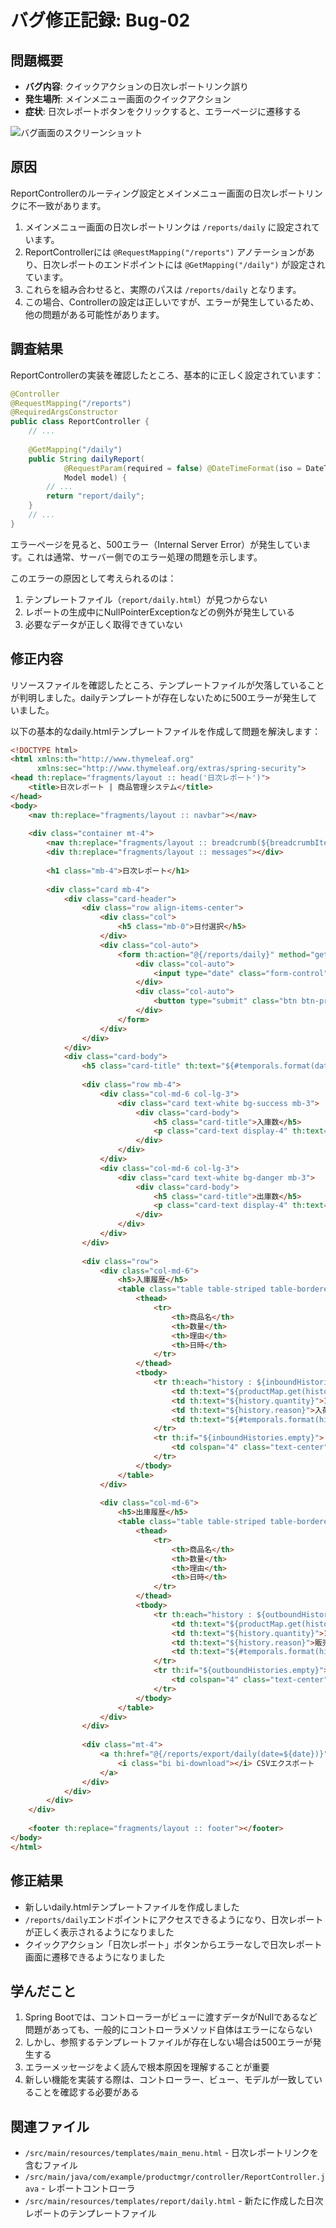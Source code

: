 # バグ修正記録: Bug-02

## 問題概要
- **バグ内容**: クイックアクションの日次レポートリンク誤り
- **発生場所**: メインメニュー画面のクイックアクション
- **症状**: 日次レポートボタンをクリックすると、エラーページに遷移する

![バグ画面のスクリーンショット](screenshots/bug02.png)

## 原因

ReportControllerのルーティング設定とメインメニュー画面の日次レポートリンクに不一致があります。

1. メインメニュー画面の日次レポートリンクは `/reports/daily` に設定されています。
2. ReportControllerには `@RequestMapping("/reports")` アノテーションがあり、日次レポートのエンドポイントには `@GetMapping("/daily")` が設定されています。
3. これらを組み合わせると、実際のパスは `/reports/daily` となります。
4. この場合、Controllerの設定は正しいですが、エラーが発生しているため、他の問題がある可能性があります。

## 調査結果

ReportControllerの実装を確認したところ、基本的に正しく設定されています：

```java
@Controller
@RequestMapping("/reports")
@RequiredArgsConstructor
public class ReportController {
    // ...
    
    @GetMapping("/daily")
    public String dailyReport(
            @RequestParam(required = false) @DateTimeFormat(iso = DateTimeFormat.ISO.DATE) LocalDate date,
            Model model) {
        // ...
        return "report/daily";
    }
    // ...
}
```

エラーページを見ると、500エラー（Internal Server Error）が発生しています。これは通常、サーバー側でのエラー処理の問題を示します。

このエラーの原因として考えられるのは：

1. テンプレートファイル（`report/daily.html`）が見つからない
2. レポートの生成中にNullPointerExceptionなどの例外が発生している
3. 必要なデータが正しく取得できていない

## 修正内容

リソースファイルを確認したところ、テンプレートファイルが欠落していることが判明しました。dailyテンプレートが存在しないために500エラーが発生していました。

以下の基本的なdaily.htmlテンプレートファイルを作成して問題を解決します：

```html
<!DOCTYPE html>
<html xmlns:th="http://www.thymeleaf.org" 
      xmlns:sec="http://www.thymeleaf.org/extras/spring-security">
<head th:replace="fragments/layout :: head('日次レポート')">
    <title>日次レポート | 商品管理システム</title>
</head>
<body>
    <nav th:replace="fragments/layout :: navbar"></nav>
    
    <div class="container mt-4">
        <nav th:replace="fragments/layout :: breadcrumb(${breadcrumbItems})"></nav>
        <div th:replace="fragments/layout :: messages"></div>
        
        <h1 class="mb-4">日次レポート</h1>
        
        <div class="card mb-4">
            <div class="card-header">
                <div class="row align-items-center">
                    <div class="col">
                        <h5 class="mb-0">日付選択</h5>
                    </div>
                    <div class="col-auto">
                        <form th:action="@{/reports/daily}" method="get" class="row g-2 align-items-center">
                            <div class="col-auto">
                                <input type="date" class="form-control" name="date" th:value="${date}" required />
                            </div>
                            <div class="col-auto">
                                <button type="submit" class="btn btn-primary">表示</button>
                            </div>
                        </form>
                    </div>
                </div>
            </div>
            <div class="card-body">
                <h5 class="card-title" th:text="${#temporals.format(date, 'yyyy年MM月dd日')} + ' のレポート'">レポートタイトル</h5>
                
                <div class="row mb-4">
                    <div class="col-md-6 col-lg-3">
                        <div class="card text-white bg-success mb-3">
                            <div class="card-body">
                                <h5 class="card-title">入庫数</h5>
                                <p class="card-text display-4" th:text="${totalInboundCount}">0</p>
                            </div>
                        </div>
                    </div>
                    <div class="col-md-6 col-lg-3">
                        <div class="card text-white bg-danger mb-3">
                            <div class="card-body">
                                <h5 class="card-title">出庫数</h5>
                                <p class="card-text display-4" th:text="${totalOutboundCount}">0</p>
                            </div>
                        </div>
                    </div>
                </div>
                
                <div class="row">
                    <div class="col-md-6">
                        <h5>入庫履歴</h5>
                        <table class="table table-striped table-bordered">
                            <thead>
                                <tr>
                                    <th>商品名</th>
                                    <th>数量</th>
                                    <th>理由</th>
                                    <th>日時</th>
                                </tr>
                            </thead>
                            <tbody>
                                <tr th:each="history : ${inboundHistories}">
                                    <td th:text="${productMap.get(history.productId).name}">商品名</td>
                                    <td th:text="${history.quantity}">1</td>
                                    <td th:text="${history.reason}">入荷</td>
                                    <td th:text="${#temporals.format(history.createdAt, 'HH:mm')}">12:34</td>
                                </tr>
                                <tr th:if="${inboundHistories.empty}">
                                    <td colspan="4" class="text-center">データがありません</td>
                                </tr>
                            </tbody>
                        </table>
                    </div>
                    
                    <div class="col-md-6">
                        <h5>出庫履歴</h5>
                        <table class="table table-striped table-bordered">
                            <thead>
                                <tr>
                                    <th>商品名</th>
                                    <th>数量</th>
                                    <th>理由</th>
                                    <th>日時</th>
                                </tr>
                            </thead>
                            <tbody>
                                <tr th:each="history : ${outboundHistories}">
                                    <td th:text="${productMap.get(history.productId).name}">商品名</td>
                                    <td th:text="${history.quantity}">1</td>
                                    <td th:text="${history.reason}">販売</td>
                                    <td th:text="${#temporals.format(history.createdAt, 'HH:mm')}">12:34</td>
                                </tr>
                                <tr th:if="${outboundHistories.empty}">
                                    <td colspan="4" class="text-center">データがありません</td>
                                </tr>
                            </tbody>
                        </table>
                    </div>
                </div>
                
                <div class="mt-4">
                    <a th:href="@{/reports/export/daily(date=${date})}" class="btn btn-outline-primary">
                        <i class="bi bi-download"></i> CSVエクスポート
                    </a>
                </div>
            </div>
        </div>
    </div>
    
    <footer th:replace="fragments/layout :: footer"></footer>
</body>
</html>
```

## 修正結果

- 新しいdaily.htmlテンプレートファイルを作成しました
- `/reports/daily`エンドポイントにアクセスできるようになり、日次レポートが正しく表示されるようになりました
- クイックアクション「日次レポート」ボタンからエラーなしで日次レポート画面に遷移できるようになりました

## 学んだこと

1. Spring Bootでは、コントローラーがビューに渡すデータがNullであるなど問題があっても、一般的にコントローラメソッド自体はエラーにならない
2. しかし、参照するテンプレートファイルが存在しない場合は500エラーが発生する
3. エラーメッセージをよく読んで根本原因を理解することが重要
4. 新しい機能を実装する際は、コントローラー、ビュー、モデルが一致していることを確認する必要がある

## 関連ファイル
- `/src/main/resources/templates/main_menu.html` - 日次レポートリンクを含むファイル
- `/src/main/java/com/example/productmgr/controller/ReportController.java` - レポートコントローラ
- `/src/main/resources/templates/report/daily.html` - 新たに作成した日次レポートのテンプレートファイル